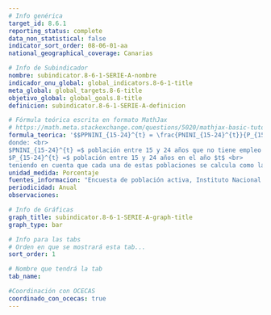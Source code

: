 ```yaml
---
# Info genérica
target_id: 8.6.1
reporting_status: complete
data_non_statistical: false
indicator_sort_order: 08-06-01-aa
national_geographical_coverage: Canarias

# Info de Subindicador
nombre: subindicator.8-6-1-SERIE-A-nombre
indicador_onu_global: global_indicators.8-6-1-title
meta_global: global_targets.8-6-title
objetivo_global: global_goals.8-title
definicion: subindicator.8-6-1-SERIE-A-definicion

# Fórmula teórica escrita en formato MathJax
# https://math.meta.stackexchange.com/questions/5020/mathjax-basic-tutorial-and-quick-reference
formula_teorica: '$$PPNINI_{15-24}^{t} = \frac{PNINI_{15-24}^{t}}{P_{15-24}^{t}} \cdot 100$$ <br>
donde: <br>
$PNINI_{15-24}^{t} =$ población entre 15 y 24 años que no tiene empleo ni ha realizado estudios o formación (reglada o no reglada) en las últimas cuatro semanas en el añoo $t$ <br>
$P_{15-24}^{t} =$ población entre 15 y 24 años en el año $t$ <br>
teniendo en cuenta que cada una de estas poblaciones se calcula como la media aritmética de los cuatro trimestres del año'
unidad_medida: Porcentaje
fuentes_informacion: "Encuesta de población activa, Instituto Nacional de Estadística (INE)"
periodicidad: Anual
observaciones: 

# Info de Gráficas
graph_title: subindicator.8-6-1-SERIE-A-graph-title
graph_type: bar

# Info para las tabs
# Orden en que se mostrará esta tab...
sort_order: 1

# Nombre que tendrá la tab
tab_name: 

#Coordinación con OCECAS
coordinado_con_ocecas: true
---
```


